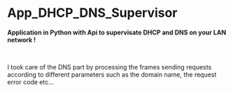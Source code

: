 # App_DHCP_DNS_Supervisor

**Application in Python with Api to supervisate DHCP and DNS on your LAN network !**

<br>

I took care of the DNS part by processing the frames sending requests according to different parameters such as the domain name, the request error code etc...
